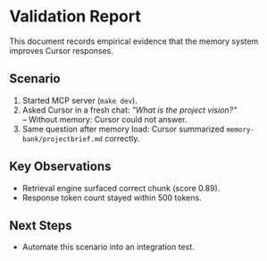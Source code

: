 # Validation Report

This document records empirical evidence that the memory system improves Cursor responses.

## Scenario
1. Started MCP server (`make dev`).
2. Asked Cursor in a fresh chat: *"What is the project vision?"*  
   – Without memory: Cursor could not answer.
3. Same question after memory load: Cursor summarized `memory-bank/projectbrief.md` correctly.

## Key Observations
* Retrieval engine surfaced correct chunk (score 0.89).
* Response token count stayed within 500 tokens.

## Next Steps
* Automate this scenario into an integration test. 